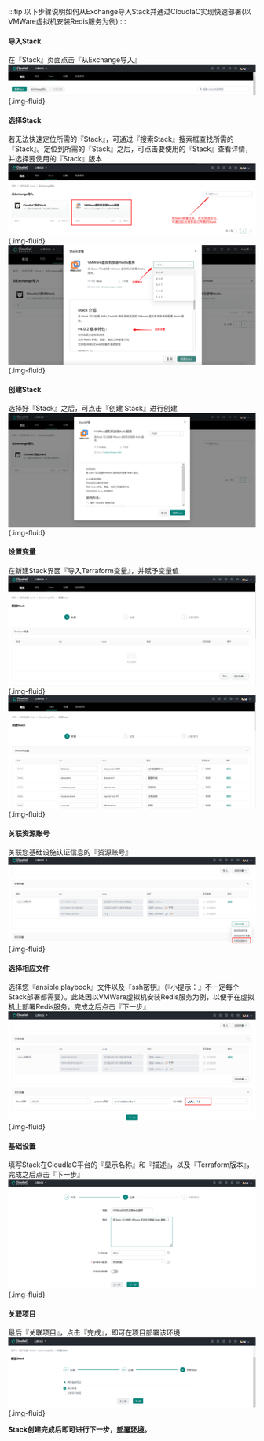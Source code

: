 
:::tip
以下步骤说明如何从Exchange导入Stack并通过CloudIaC实现快速部署(以VMWare虚拟机安装Redis服务为例)
:::
#### 导入Stack

在『Stack』页面点击『从Exchange导入』
![picture 39](../images/importStack.png){.img-fluid}

#### 选择Stack

若无法快速定位所需的『Stack』，可通过『搜索Stack』搜索框查找所需的『Stack』。定位到所需的『Stack』之后，可点击要使用的『Stack』查看详情，并选择要使用的『Stack』版本
![picture 40](../images/selectStack.png){.img-fluid}
![picture 41](../images/selectVersion.png){.img-fluid}

#### 创建Stack

选择好『Stack』之后，可点击『创建 Stack』进行创建
![picture 42](../images/createStack.png){.img-fluid}

#### 设置变量

在新建Stack界面『导入Terraform变量』，并赋予变量值
![picture 43](../images/importVariables.png){.img-fluid}
![picture 44](../images/assignVariables.png){.img-fluid}

#### 关联资源账号

关联您基础设施认证信息的『资源账号』
![picture 45](../images/ReferenceAccount.png){.img-fluid}

#### 选择相应文件

选择您『ansible playbook』文件以及『ssh密钥』（『小提示：』不一定每个Stack部署都需要）。此处因以VMWare虚拟机安装Redis服务为例，以便于在虚拟机上部署Redis服务。完成之后点击『下一步』
![picture 46](../images/selectFile.png){.img-fluid}

#### 基础设置

填写Stack在CloudIaC平台的『显示名称』和『描述』，以及『Terraform版本』，完成之后点击『下一步』
![picture 47](../images/fullInfo.png){.img-fluid}

#### 关联项目

最后『关联项目』，点击『完成』，即可在项目部署该环境
![picture 48](../images/releatProject.png){.img-fluid}

**Stack创建完成后即可进行下一步，[部署环境](./deploy-env.md)。**

